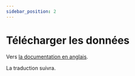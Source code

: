 ```yaml
---
sidebar_position: 2
---
```


# Télécharger les données

Vers [la documentation en anglais](https://opendatadocs.meteoswiss.ch/general/download).

La traduction suivra.
